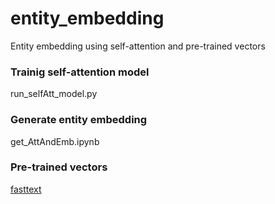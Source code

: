 # entity_embedding
Entity embedding using self-attention and pre-trained vectors


### Trainig self-attention model
   run_selfAtt_model.py

### Generate entity embedding
   get_AttAndEmb.ipynb
   
### Pre-trained vectors
   [fasttext](https://fasttext.cc/docs/en/pretrained-vectors.html)
